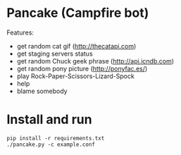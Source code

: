 Pancake (Campfire bot)
============

Features:
+ get random cat gif (http://thecatapi.com)
+ get staging servers status
+ get random Chuck geek phrase (http://api.icndb.com)
+ get random pony picture (http://ponyfac.es/)
+ play Rock-Paper-Scissors-Lizard-Spock
+ help
+ blame somebody

Install and run
=======

```
pip install -r requirements.txt
./pancake.py -c example.conf
```
